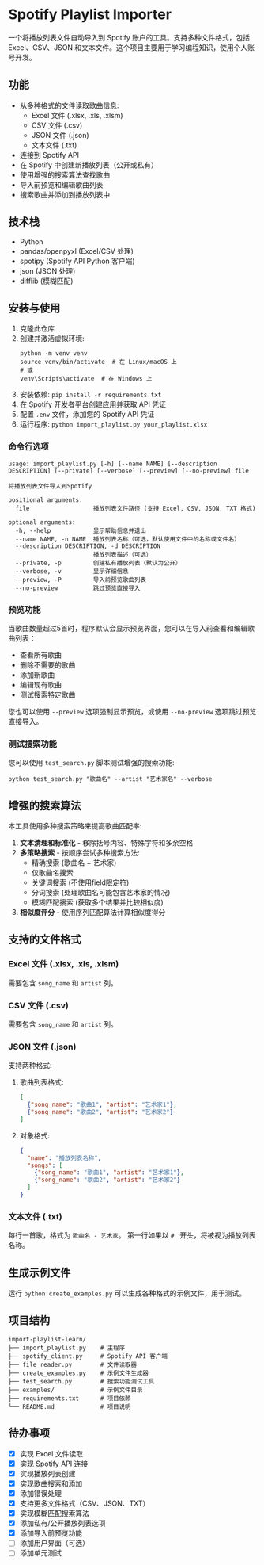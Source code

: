 # Spotify Playlist Importer

一个将播放列表文件自动导入到 Spotify 账户的工具。支持多种文件格式，包括 Excel、CSV、JSON 和文本文件。这个项目主要用于学习编程知识，使用个人账号开发。

## 功能

- 从多种格式的文件读取歌曲信息:
  - Excel 文件 (.xlsx, .xls, .xlsm)
  - CSV 文件 (.csv)
  - JSON 文件 (.json)
  - 文本文件 (.txt)
- 连接到 Spotify API
- 在 Spotify 中创建新播放列表（公开或私有）
- 使用增强的搜索算法查找歌曲
- 导入前预览和编辑歌曲列表
- 搜索歌曲并添加到播放列表中

## 技术栈

- Python
- pandas/openpyxl (Excel/CSV 处理)
- spotipy (Spotify API Python 客户端)
- json (JSON 处理)
- difflib (模糊匹配)

## 安装与使用

1. 克隆此仓库
2. 创建并激活虚拟环境:
   ```
   python -m venv venv
   source venv/bin/activate  # 在 Linux/macOS 上
   # 或
   venv\Scripts\activate  # 在 Windows 上
   ```
3. 安装依赖: `pip install -r requirements.txt`
4. 在 Spotify 开发者平台创建应用并获取 API 凭证
5. 配置 `.env` 文件，添加您的 Spotify API 凭证
6. 运行程序: `python import_playlist.py your_playlist.xlsx`

### 命令行选项

```
usage: import_playlist.py [-h] [--name NAME] [--description DESCRIPTION] [--private] [--verbose] [--preview] [--no-preview] file

将播放列表文件导入到Spotify

positional arguments:
  file                  播放列表文件路径 (支持 Excel, CSV, JSON, TXT 格式)

optional arguments:
  -h, --help            显示帮助信息并退出
  --name NAME, -n NAME  播放列表名称（可选，默认使用文件中的名称或文件名）
  --description DESCRIPTION, -d DESCRIPTION
                        播放列表描述（可选）
  --private, -p         创建私有播放列表（默认为公开）
  --verbose, -v         显示详细信息
  --preview, -P         导入前预览歌曲列表
  --no-preview          跳过预览直接导入
```

### 预览功能

当歌曲数量超过5首时，程序默认会显示预览界面，您可以在导入前查看和编辑歌曲列表：

- 查看所有歌曲
- 删除不需要的歌曲
- 添加新歌曲
- 编辑现有歌曲
- 测试搜索特定歌曲

您也可以使用 `--preview` 选项强制显示预览，或使用 `--no-preview` 选项跳过预览直接导入。

### 测试搜索功能

您可以使用 `test_search.py` 脚本测试增强的搜索功能:

```
python test_search.py "歌曲名" --artist "艺术家名" --verbose
```

## 增强的搜索算法

本工具使用多种搜索策略来提高歌曲匹配率:

1. **文本清理和标准化** - 移除括号内容、特殊字符和多余空格
2. **多策略搜索** - 按顺序尝试多种搜索方法:
   - 精确搜索 (歌曲名 + 艺术家)
   - 仅歌曲名搜索
   - 关键词搜索 (不使用field限定符)
   - 分词搜索 (处理歌曲名可能包含艺术家的情况)
   - 模糊匹配搜索 (获取多个结果并比较相似度)
3. **相似度评分** - 使用序列匹配算法计算相似度得分

## 支持的文件格式

### Excel 文件 (.xlsx, .xls, .xlsm)
需要包含 `song_name` 和 `artist` 列。

### CSV 文件 (.csv)
需要包含 `song_name` 和 `artist` 列。

### JSON 文件 (.json)
支持两种格式:
1. 歌曲列表格式:
   ```json
   [
     {"song_name": "歌曲1", "artist": "艺术家1"},
     {"song_name": "歌曲2", "artist": "艺术家2"}
   ]
   ```

2. 对象格式:
   ```json
   {
     "name": "播放列表名称",
     "songs": [
       {"song_name": "歌曲1", "artist": "艺术家1"},
       {"song_name": "歌曲2", "artist": "艺术家2"}
     ]
   }
   ```

### 文本文件 (.txt)
每行一首歌，格式为 `歌曲名 - 艺术家`。
第一行如果以 `# ` 开头，将被视为播放列表名称。

## 生成示例文件

运行 `python create_examples.py` 可以生成各种格式的示例文件，用于测试。

## 项目结构

```
import-playlist-learn/
├── import_playlist.py    # 主程序
├── spotify_client.py     # Spotify API 客户端
├── file_reader.py        # 文件读取器
├── create_examples.py    # 示例文件生成器
├── test_search.py        # 搜索功能测试工具
├── examples/             # 示例文件目录
├── requirements.txt      # 项目依赖
└── README.md             # 项目说明
```

## 待办事项

- [x] 实现 Excel 文件读取
- [x] 实现 Spotify API 连接
- [x] 实现播放列表创建
- [x] 实现歌曲搜索和添加
- [x] 添加错误处理
- [x] 支持更多文件格式（CSV、JSON、TXT）
- [x] 实现模糊匹配搜索算法
- [x] 添加私有/公开播放列表选项
- [x] 添加导入前预览功能
- [ ] 添加用户界面（可选）
- [ ] 添加单元测试
